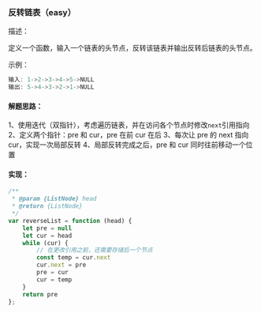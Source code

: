 ### 反转链表（easy）

描述：

定义一个函数，输入一个链表的头节点，反转该链表并输出反转后链表的头节点。

示例：

```js
输入: 1->2->3->4->5->NULL
输出: 5->4->3->2->1->NULL
```
#### 解题思路：

1、使用迭代（双指针），考虑遍历链表，并在访问各个节点时修改` next `引用指向
2、定义两个指针：pre 和 cur，pre 在前 cur 在后
3、每次让 pre 的 next 指向 cur，实现一次局部反转
4、局部反转完成之后，pre 和 cur 同时往前移动一个位置

#### 实现：

```js
/**
 * @param {ListNode} head
 * @return {ListNode}
 */
var reverseList = function (head) {
    let pre = null
    let cur = head
    while (cur) {
        // 在更改引用之前，还需要存储后一个节点
        const temp = cur.next
        cur.next = pre
        pre = cur
        cur = temp
    }
    return pre
};
```
